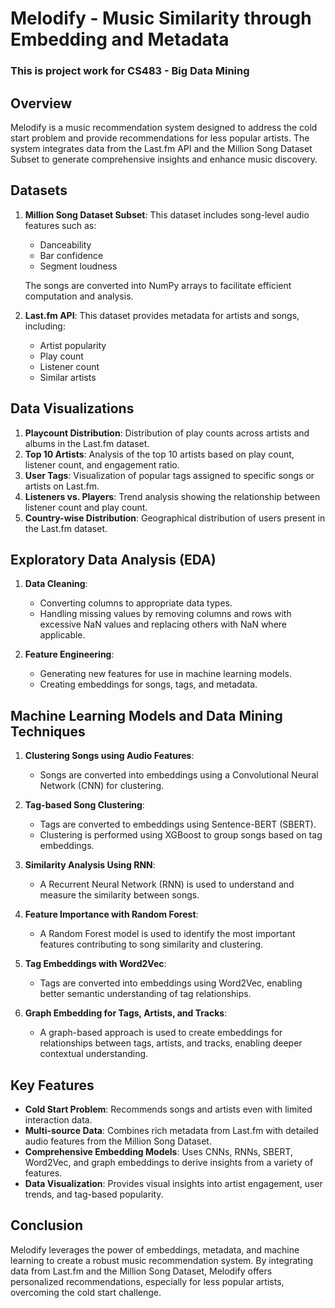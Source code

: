 # Melodify - Music Similarity through Embedding and Metadata
### This is project work for CS483 - Big Data Mining
## Overview
Melodify is a music recommendation system designed to address the cold start problem and provide recommendations for less popular artists. The system integrates data from the Last.fm API and the Million Song Dataset Subset to generate comprehensive insights and enhance music discovery.

## Datasets
1. **Million Song Dataset Subset**: This dataset includes song-level audio features such as:
   - Danceability
   - Bar confidence
   - Segment loudness
   
   The songs are converted into NumPy arrays to facilitate efficient computation and analysis.

2. **Last.fm API**: This dataset provides metadata for artists and songs, including:
   - Artist popularity
   - Play count
   - Listener count
   - Similar artists

## Data Visualizations
1. **Playcount Distribution**: Distribution of play counts across artists and albums in the Last.fm dataset.
2. **Top 10 Artists**: Analysis of the top 10 artists based on play count, listener count, and engagement ratio.
3. **User Tags**: Visualization of popular tags assigned to specific songs or artists on Last.fm.
4. **Listeners vs. Players**: Trend analysis showing the relationship between listener count and play count.
5. **Country-wise Distribution**: Geographical distribution of users present in the Last.fm dataset.

## Exploratory Data Analysis (EDA)
1. **Data Cleaning**:
   - Converting columns to appropriate data types.
   - Handling missing values by removing columns and rows with excessive NaN values and replacing others with NaN where applicable.

2. **Feature Engineering**:
   - Generating new features for use in machine learning models.
   - Creating embeddings for songs, tags, and metadata.

## Machine Learning Models and Data Mining Techniques
1. **Clustering Songs using Audio Features**:
   - Songs are converted into embeddings using a Convolutional Neural Network (CNN) for clustering.

2. **Tag-based Song Clustering**:
   - Tags are converted to embeddings using Sentence-BERT (SBERT).
   - Clustering is performed using XGBoost to group songs based on tag embeddings.

3. **Similarity Analysis Using RNN**:
   - A Recurrent Neural Network (RNN) is used to understand and measure the similarity between songs.

4. **Feature Importance with Random Forest**:
   - A Random Forest model is used to identify the most important features contributing to song similarity and clustering.

5. **Tag Embeddings with Word2Vec**:
   - Tags are converted into embeddings using Word2Vec, enabling better semantic understanding of tag relationships.

6. **Graph Embedding for Tags, Artists, and Tracks**:
   - A graph-based approach is used to create embeddings for relationships between tags, artists, and tracks, enabling deeper contextual understanding.

## Key Features
- **Cold Start Problem**: Recommends songs and artists even with limited interaction data.
- **Multi-source Data**: Combines rich metadata from Last.fm with detailed audio features from the Million Song Dataset.
- **Comprehensive Embedding Models**: Uses CNNs, RNNs, SBERT, Word2Vec, and graph embeddings to derive insights from a variety of features.
- **Data Visualization**: Provides visual insights into artist engagement, user trends, and tag-based popularity.

## Conclusion
Melodify leverages the power of embeddings, metadata, and machine learning to create a robust music recommendation system. By integrating data from Last.fm and the Million Song Dataset, Melodify offers personalized recommendations, especially for less popular artists, overcoming the cold start challenge.


